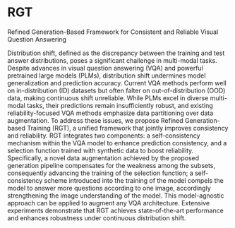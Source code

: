 # RGT
Refined Generation-Based Framework for Consistent and Reliable Visual Question Answering

Distribution shift, defined as the discrepancy between the training and test answer distributions, poses a significant challenge in multi-modal tasks. Despite advances in visual question answering (VQA) and powerful pretrained large models (PLMs), distribution shift undermines model generalization and prediction accuracy. Current VQA methods perform well on in-distribution (ID) datasets but often falter on out-of-distribution (OOD) data, making continuous shift unreliable. While PLMs excel in diverse multi-modal tasks, their predictions remain insufficiently robust, and existing reliability-focused VQA methods emphasize data partitioning over data augmentation. To address these issues, we propose Refined Generation-based Training (RGT), a unified framework that jointly improves consistency and reliability. RGT integrates two components: a self-consistency mechanism within the VQA model to enhance prediction consistency, and a selection function trained with synthetic data to boost reliability. Specifically, a novel data augmentation achieved by the proposed generation pipeline compensates for the weakness among the subsets, consequently advancing the training of the selection function; a self-consistency scheme introduced into the training of the model compels the model to answer more questions according to one image, accordingly strengthening the image understanding of the model. This model-agnostic approach can be applied to augment any VQA architecture. Extensive experiments demonstrate that RGT achieves state-of-the-art performance and enhances robustness under continuous distribution shift.

